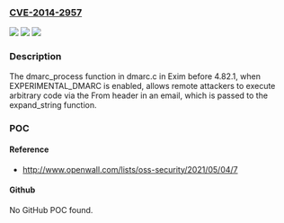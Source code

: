 ### [CVE-2014-2957](https://cve.mitre.org/cgi-bin/cvename.cgi?name=CVE-2014-2957)
![](https://img.shields.io/static/v1?label=Product&message=n%2Fa&color=blue)
![](https://img.shields.io/static/v1?label=Version&message=n%2Fa&color=blue)
![](https://img.shields.io/static/v1?label=Vulnerability&message=n%2Fa&color=brighgreen)

### Description

The dmarc_process function in dmarc.c in Exim before 4.82.1, when EXPERIMENTAL_DMARC is enabled, allows remote attackers to execute arbitrary code via the From header in an email, which is passed to the expand_string function.

### POC

#### Reference
- http://www.openwall.com/lists/oss-security/2021/05/04/7

#### Github
No GitHub POC found.


